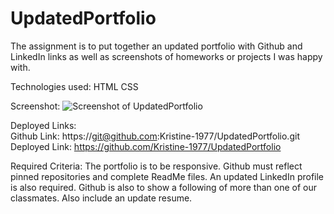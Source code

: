 # UpdatedPortfolio
The assignment is to put together an updated portfolio with Github and LinkedIn links as well as screenshots of 
homeworks or projects I was happy with.

Technologies used:
HTML
CSS

Screenshot:
<img src="./Image/UpdatedPortfolio Screenshot.png" alt="Screenshot of UpdatedPortfolio">

Deployed Links:  
Github Link: https://git@github.com:Kristine-1977/UpdatedPortfolio.git
Deployed Link: https://github.com/Kristine-1977/UpdatedPortfolio

Required Criteria:
The portfolio is to be responsive. Github must reflect pinned repositories and complete ReadMe files. An updated LinkedIn profile is also required. Github is also to show 
a following of more than one of our classmates. Also include an update resume.
